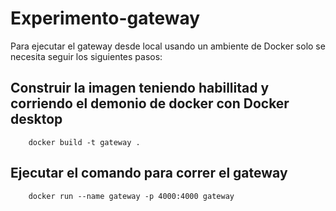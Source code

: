 # Experimento-gateway

Para ejecutar el gateway desde local usando un ambiente de Docker solo se necesita seguir los siguientes pasos:

## Construir la imagen teniendo habillitad y corriendo el demonio de docker con Docker desktop
        docker build -t gateway .

## Ejecutar el comando para correr el gateway
        docker run --name gateway -p 4000:4000 gateway
